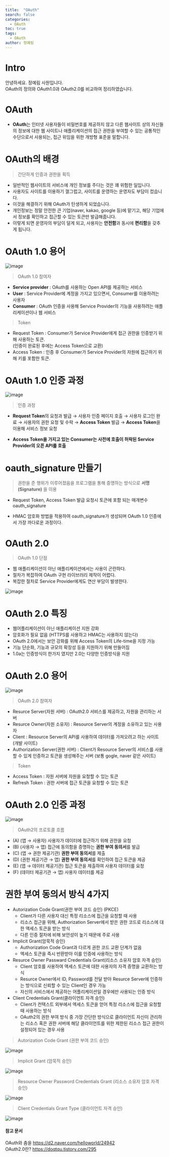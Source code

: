 ```yaml
---
title:  "OAuth"
search: false
categories: 
  - OAuth
toc: true  
tags:
  - OAuth
author: 정예림
---
```

# Intro

안녕하세요. 정예림 사원입니다.  
OAuth의 정의와 OAuth1.0과 OAuth2.0를 비교하여 정리하였습니다.

# OAuth
* **OAuth**는 인터넷 사용자들이 비밀번호를 제공하지 않고 다른 웹사이트 상의 자신들의 정보에 대한 웹 사이트나 애플리케이션의 접근 권한을 부여할 수 있는 공통적인 수단으로서 사용되는, 접근 위임을 위한 개방형 표준을 말합니다.
# OAuth의 배경
> 간단하게 인증과 권한을 획득

* 일반적인 웹사이트의 서비스에 개인 정보를 주다는 것은 꽤 위험한 일입니다.
* 사용자도 사이트를 이용하기 껄그럽고, 사이트를 운영하는 운영자도 부담이 컸습니다.
* 이것을 해결하기 위해 OAuth가 탄생하게 되었습니다.
* 개인정보는 정말 안전한 큰 기업(naver, kakao, google 등)에 맡기고, 해당 기업에서 정보를 확인하고 접근할 수 있는 토큰만 발급해줍니다.
* 이렇게 되면 운영자의 부담이 덜게 되고, 사용자는 **안전함**과 동시에 **편리함**을 갖추게 됩니다.
# OAuth 1.0 용어
![image](https://user-images.githubusercontent.com/102463200/198908308-c62e06d5-22e4-49a0-bc98-d68c798c10b8.png)
> OAuth 1.0 참여자  

* **Service provider** : 	OAuth를 사용하는 Open API를 제공하는 서비스
* **User** : Service Provider에 계정을 가지고 있으면서, Consumer를 이용하려는 사용자
* **Consumer** : OAuth 인증을 사용해 Service Provider의 기능을 사용하려는 애플리케이션이나 웹 서비스
> Token

* Request Token : Consumer가 Service Provider에게 접근 권한을 인증받기 위해 사용하는 토큰.   
  (인증이 완료된 후에는 Access Token으로 교환)
* Access Token : 인증 후 Consumer가 Service Provider의 자원에 접근하기 위해 키를 포함한 토큰.

# OAuth 1.0 인증 과정
![image](https://user-images.githubusercontent.com/102463200/198912658-2e563274-2d5c-4f5d-aebd-9c9bd9cadea4.png)

> 인증 과정

* **Request Token**의 요청과 발급 → 사용자 인증 페이지 호출 → 사용자 로그인 완료 → 사용자의 권한 요청 및 수락 → **Access Token** 발급 → **Access Token**을 이용해 서비스 정보 요청

* **Access Token을 가지고 있는 Consumer는 사전에 호출이 허락된 Service Provider의 오픈 API를 호출**
# oauth_signature 만들기
>  권한을 준 행위가 이루어졌음을 프로그램을 통해 증명하는 방식으로 **서명(Signature)** 을 이용  

- Request Token, Access Token 발급 요청시 토큰에 포함 되는 매개변수 oauth_signature
* HMAC 암호화 방법을 적용하여 oauth_signature가 생성되며 OAuth 1.0 인증에서 가장 까다로운 과정이다.
# OAuth 2.0
> OAuth 1.0 단점  

  - 웹 애플리케이션이 아닌 애플리케이션에서는 사용이 곤란하다.  
  - 절차가 복잡하여 OAuth 구현 라이브러리 제작이 어렵다.  
  - 복잡한 절차로 Service Provider에게도 연산 부담이 발생한다. 

![image](https://user-images.githubusercontent.com/102463200/198911779-2fec867e-1117-40cd-9331-5209484aac1c.png)
# OAuth 2.0 특징
* 웹어플리케이션이 아닌 애플리케이션 지원 강화
* 암호화가 필요 없음 (HTTPS를 사용하고 HMAC는 사용하지 않는다)
* OAuth 2.0에서는 보안 강화를 위해 Access Token의 Life-time을 지정 가능
* 기능 단순화, 기능과 규모의 확장성 등을 지원하기 위해 만들어짐
* 1.0a는 인증방식이 한가지 였지만 2.0는 다양한 인증방식을 지원
# OAuth 2.0 용어
![image](https://user-images.githubusercontent.com/102463200/198912837-168d58e5-c504-45f2-9f67-ea37a3a151a6.png)

> OAuth 2.0 참여자

* Resurce Server(자원 서버) : OAuth2.0 서비스를 제공하고, 자원을 관리하는 서버
* Resurce Owner(자원 소유자) : Resource Server의 계정을 소유하고 있는 사용자
* Client : Resource Server의 API를 사용하여 데이터를 가져오려고 하는 사이트 (개발 사이트)
* Authorization Server(권한 서버) : Client가 Resource Server의 서비스를 사용할 수 있게 인증하고 토큰을 생성해주는 서버 (보통 gogle, naver 같은 사이트)
> Token

* Access Token : 자원 서버에 자원을 요청할 수 있는 토큰
* Refresh Token : 권한 서버에 접근 토큰을 요청할 수 있는 토큰

# OAuth 2.0 인증 과정
![image](https://user-images.githubusercontent.com/102463200/198916461-0a6901a9-da4f-429b-93db-2bcc72ee1505.png)
> OAuth2의 프로토콜 흐름
* (A) (앱 → 사용자) 사용자가 데이터에 접근하기 위해 권한을 요청
* (B) (사용자 → 앱) 접근에 동의함을 증명하는 **권한 부여 동의서**를 발급
* (C) (앱 → 권한 제공기관) **권한 부여 동의서**를 제출
* (D) (권한 제공기관 → 앱) **권한 부여 동의서**를 확인하여 접근 토큰을 제공
* (E) (앱 → 데이터 제공기관) 접근 토큰을 제출하여 사용자 데이터를 요청
* (F) (데이터 제공기관 → 앱) 사용자 데이터를 제공
# 권한 부여 동의서 방식 4가지
* Autorization Code Grant(권한 부여 코드 승인) (PKCE)
  *  Client가 다른 사용자 대신 특정 리소스에 접근을 요청할 때 사용
  *  리소스 접근을 위해, Authorization Server에서 받은 권한 코드로 리소스에 대한 액세스 토큰을 받는 방식
  *  다른 인증 절차에 비해 보안성이 높기 때문에 주로 사용
* Implicit Grant(암묵적 승인)
  * Authorization Code Grant과 다르게 권한 코드 교환 단계가 없음
  * 엑세스 토큰을 즉시 반환받아 이를 인증에 사용하는 방식
* Resurce Owner Passward Credentials Grant(리소스 소유자 암호 자격 승인)
  * Client 암호를 사용하여 액세스 토큰에 대한 사용자의 자격 증명을 교환하는 방식
  * Resurce Owner에서 ID, Password를 전달 받아 Resurce Server에 인증하는 방식으로 신뢰할 수 있는 Client인 경우 가능
  * 자신의 서비스에서 제공하는 어플리케이션일 경우에만 사용되는 인증 방식
* Client Credentials Grant(클라이언트 자격 승인)
  * Client가 컨텍스트 외부에서 엑세스 토큰을 얻어 특정 리소스에 접근을 요청할 때 사용하는 방식 
  * OAuth2의 권한 부여 방식 중 가장 간단한 방식으로 클라이언트 자신이 관리하는 리소스 혹은 권한 서버에 해당 클라이언트를 위한 제한된 리소스 접근 권한이 설정되어 있는 경우 사용
> Autorization Code Grant (권한 부여 코드 승인) 

![image](https://user-images.githubusercontent.com/102463200/198913234-cdf8f073-d2c8-4248-9549-9a6d28e4cc9a.png)
> Implicit Grant (암묵적 승인) 

![image](https://user-images.githubusercontent.com/102463200/198929605-b641404c-eebc-4420-bc02-3bef9542f1b2.png)
> Resource Owner Password Credentials Grant (리소스 소유자 암호 자격 승인)

![image](https://user-images.githubusercontent.com/102463200/198929739-831ed17f-e6c1-4880-893c-28dceb931538.png)
> Client Credentials Grant Type (클라이언트 자격 승인)

![image](https://user-images.githubusercontent.com/102463200/198929812-1ad5a6e0-dc96-4799-9dc9-95c681b55279.png)

#### 참고 문서
OAuth와 춤을 <https://d2.naver.com/helloworld/24942> <br>
OAuth2.0란? <https://doqtqu.tistory.com/295>